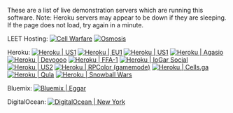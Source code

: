 These are a list of live demonstration servers which are running this software.
Note: Heroku servers may appear to be down if they are sleeping. If the page does not load, try again in a minute.

LEET Hosting:
[![Cell Warfare](https://img.shields.io/badge/Cell%20Warfare-broken-red.svg)](http://sys14257.leet.cc/)
[![Osmosis](https://img.shields.io/badge/Osmosis-broken-red.svg)](http://sys53310.leet.cc:3000/)

Heroku:
[![Heroku | US1](https://img.shields.io/badge/heroku%20us1-broken-red.svg)](https://agar-clone-us.herokuapp.com/)
[![Heroku | EU1](https://img.shields.io/badge/heroku%20eu1-broken-red.svg)](https://cnein.herokuapp.com)
[![Heroku | US1](https://img.shields.io/badge/heroku%20tank.net(use%20arrow%20keys%20to%20move%20and%20mouse%20to%20fire)-online-green.svg)](https://cnein.herokuapp.com/)
[![Heroku | Agasio](https://img.shields.io/badge/heroku%20agasio-online-green.svg)](https://agasio.herokuapp.com/)
[![Heroku | Devoooo](https://img.shields.io/badge/heroku%20agasio-online-green.svg)](https://devoooo-agar-v2.herokuapp.com/)
[![Heroku | FFA-1](https://img.shields.io/badge/heroku%20FFA1-broken-red.svg)](https://fstyle.herokuapp.com/)
[![Heroku | IoGar Social](https://img.shields.io/badge/iogar-online-green.svg)](https://iogar.herokuapp.com/)
[![Heroku | US2](https://img.shields.io/badge/heroku%20us2-outdated-yellow.svg)](https://agario-clone-us.herokuapp.com/)
[![Heroku | RPColor (gamemode)](https://img.shields.io/badge/RPColor(Agario%20mode)-online-green.svg)](https://atrue.herokuapp.com/) 
[![Heroku | Cells.ga](https://img.shields.io/badge/Cells.ga-broken-red.svg)](http://cells.ga/)
[![Heroku | Qula](https://img.shields.io/badge/Qulga-online-green.svg)](http://qulga.herokuapp.com/)
[![Heroku | Snowball Wars](https://img.shields.io/badge/Snowball%20Wars-online-green.svg)](http://snowballwars.herokuapp.com/)

Bluemix:
[![Bluemix | Eggar](https://img.shields.io/badge/bluemix%20eggar-broken-red.svg)](http://eggar.io/)

DigitalOcean:
[![DigitalOcean | New York](https://img.shields.io/badge/InfekTD%20DO%20Droplet%20NY-outdated-yellow.svg)](http://texster.tk/)
